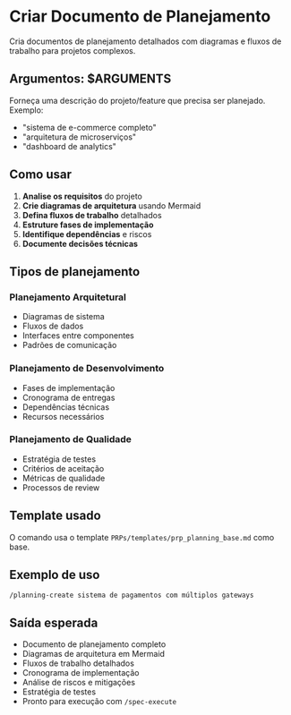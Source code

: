 # Criar Documento de Planejamento

Cria documentos de planejamento detalhados com diagramas e fluxos de trabalho para projetos complexos.

## Argumentos: $ARGUMENTS

Forneça uma descrição do projeto/feature que precisa ser planejado. Exemplo:
- "sistema de e-commerce completo"
- "arquitetura de microserviços"
- "dashboard de analytics"

## Como usar

1. **Analise os requisitos** do projeto
2. **Crie diagramas de arquitetura** usando Mermaid
3. **Defina fluxos de trabalho** detalhados
4. **Estruture fases de implementação**
5. **Identifique dependências** e riscos
6. **Documente decisões técnicas**

## Tipos de planejamento

### Planejamento Arquitetural
- Diagramas de sistema
- Fluxos de dados
- Interfaces entre componentes
- Padrões de comunicação

### Planejamento de Desenvolvimento
- Fases de implementação
- Cronograma de entregas
- Dependências técnicas
- Recursos necessários

### Planejamento de Qualidade
- Estratégia de testes
- Critérios de aceitação
- Métricas de qualidade
- Processos de review

## Template usado

O comando usa o template `PRPs/templates/prp_planning_base.md` como base.

## Exemplo de uso

```
/planning-create sistema de pagamentos com múltiplos gateways
```

## Saída esperada

- Documento de planejamento completo
- Diagramas de arquitetura em Mermaid
- Fluxos de trabalho detalhados
- Cronograma de implementação
- Análise de riscos e mitigações
- Estratégia de testes
- Pronto para execução com `/spec-execute`
